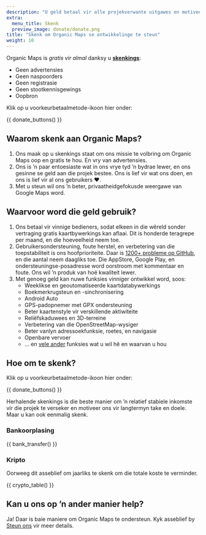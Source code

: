 ```yaml
---
description: "U geld betaal vir alle projekverwante uitgawes en motiveer ons om Organic Maps te verbeter."
extra:
  menu_title: Skenk
  preview_image: donate/donate.png
title: "Skenk om Organic Maps se ontwikkelinge te steun"
weight: 10
---
```


Organic Maps is _gratis vir almal_ danksy u **[skenkings][stripe]**:

- Geen advertensies
- Geen naspoorders
- Geen registrasie
- Geen stootkennisgewings
- Oopbron

Klik op u voorkeurbetaalmetode-ikoon hier onder:

{{ donate_buttons() }}

## Waarom skenk aan Organic Maps?

1. Ons maak op u skenkings staat om ons missie te volbring om Organic Maps
   oop en gratis te hou. En vry van advertensies.
2. Ons is ’n paar entoesiaste wat in ons vrye tyd ’n bydrae lewer, en ons
   gesinne se geld aan die projek bestee. Ons is lief vir wat ons doen, en
   ons is lief vir al ons gebruikers ❤️.
3. Met u steun wil ons ’n beter, privaatheidgefokusde weergawe van Google
   Maps word.

## Waarvoor word die geld gebruik?

1. Ons betaal vir vinnige bedieners, sodat elkeen in die wêreld sonder
   vertraging gratis kaartbywerkings kan aflaai. Dit is honderde teragrepe
   per maand, en die hoeveelheid neem toe.
2. Gebruikersondersteuning, foute herstel, en verbetering van die
   toepstabiliteit is ons hoofprioriteite. Daar is [1200+ probleme op
   GitHub][github issues], en die aantal neem daagliks toe. Die AppStore,
   Google Play, en ondersteuningse-posadresse word oorstroom met kommentaar
   en foute. Ons wil ’n produk van hoë kwaliteit lewer.
3. Met genoeg geld kan nuwe funksies vinniger ontwikkel word, soos:
   - Weeklikse en geoutomatiseerde kaartdatabywerkings
   - Boekmerkrugsteun en -sinchronisering
   - Android Auto
   - GPS-padopnemer met GPX ondersteuning
   - Beter kaartenstyle vir verskillende aktiwiteite
   - Reliëfskaduwees en 3D-terreine
   - Verbetering van die OpenStreetMap-wysiger
   - Beter vanlyn adressoekfunksie, roetes, en navigasie
   - Openbare vervoer
   - … en [vele ander][github issues] funksies wat u wil hê en waarvan u hou

## Hoe om te skenk?

Klik op u voorkeurbetaalmetode-ikoon hier onder:

{{ donate_buttons() }}

Herhalende skenkings is die beste manier om ’n relatief stabiele inkomste
vir die projek te verseker en motiveer ons vir langtermyn take en
doele. Maar u kan ook eenmalig skenk.

### Bankoorplasing

{{ bank_transfer() }}

### Kripto

Oorweeg dit asseblief om jaarliks te skenk om die totale koste te verminder.

{{ crypto_table() }}

## Kan u ons op ’n ander manier help?

Ja! Daar is baie maniere om Organic Maps te ondersteun. Kyk asseblief by
[Steun ons](@/support-us/index.nl.md) vir meer details.

[stripe]: https://donate.organicmaps.app/ "Skenk d.m.v. Stripe"
[github issues]: https://github.com/organicmaps/organicmaps/issues "GitHub-probleme"
